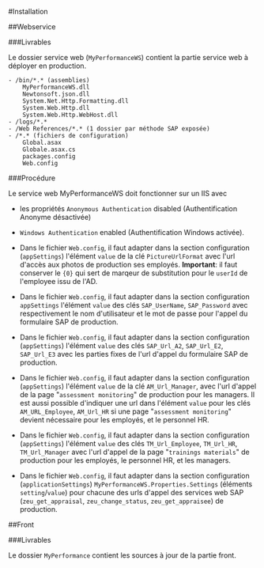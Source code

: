 


#Installation

##Webservice

###Livrables

Le dossier service web (`MyPerformanceWS`) contient la partie service web à déployer en production.

    - /bin/*.* (assemblies)
        MyPerformanceWS.dll
        Newtonsoft.json.dll
        System.Net.Http.Formatting.dll
        System.Web.Http.dll
        System.Web.Http.WebHost.dll
    - /logs/*.*
    - /Web References/*.* (1 dossier par méthode SAP exposée)
    - /*.* (fichiers de configuration)
        Global.asax
        Globale.asax.cs
        packages.config
        Web.config

###Procédure

Le service web MyPerformanceWS doit fonctionner sur un IIS avec 

- les propriétés `Anonymous Authentication` disabled (Authentification Anonyme désactivée) 
- `Windows Authentication` enabled (Authentification Windows activée).

- Dans le fichier `Web.config`, il faut adapter dans la section configuration (`appSettings`) l'élément `value` de la clé `PictureUrlFormat` avec l'url d'accès aux photos de production ses employés. **Important**: il faut conserver le `{0}` qui sert de marqeur de substitution pour le `userId` de l'employee issu de l'AD.
- Dans le fichier `Web.config`, il faut adapter dans la section configuration `appSettings` l'élément `value` des clés `SAP_UserName`, `SAP_Password` avec respectivement le nom d'utilisateur et le mot de passe pour l'appel du formulaire SAP de production.
- Dans le fichier `Web.config`, il faut adapter dans la section configuration (`appSettings`) l'élément `value` des clés `SAP_Url_A2`, `SAP_Url_E2`, `SAP_Url_E3` avec les parties fixes de l'url d'appel du formulaire SAP de production.
- Dans le fichier `Web.config`, il faut adapter dans la section configuration (`appSettings`) l'élément `value` de la clé `AM_Url_Manager`, avec l'url d'appel de la page "`assessment monitoring`" de production pour les managers. Il est aussi possible d'indiquer une url dans l'élément `value` pour les clés `AM_URL_Employee`, `AM_Url_HR` si une page "`assessment monitoring`" devient nécessaire pour les employés, et le personnel HR.
- Dans le fichier `Web.config`, il faut adapter dans la section configuration (`appSettings`) l'élément `value` des clés `TM_Url_Employee`, `TM_Url_HR`, `TM_Url_Manager` avec l'url d'appel de la page "`trainings materials`" de production pour les employés, le personnel HR, et les managers.
- Dans le fichier `Web.config`, il faut adapter dans la section configuration (`applicationSettings`) `MyPerformanceWS.Properties.Settings` (éléments `setting`/`value`) pour chacune des urls d'appel des services web SAP (`zeu_get_appraisal`, `zeu_change_status`, `zeu_get_appraisee`) de production.

##Front

###Livrables

Le dossier `MyPerformance` contient les sources à jour de la partie front. 







